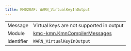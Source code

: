 ```yaml
---
title: KM020AF: WARN_VirtualKeyInOutput
---
```


|            |           |
|------------|---------- |
| Message    | Virtual keys are not supported in output |
| Module     | [kmc-kmn.KmnCompilerMessages](kmc-kmn.kmncompilermessages) |
| Identifier | `WARN_VirtualKeyInOutput` |


